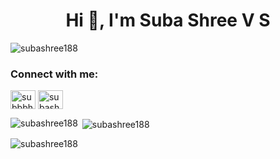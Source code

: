 <h1 align="center">Hi 👋, I'm Suba Shree V S</h1>

<p align="left"> <img src="https://komarev.com/ghpvc/?username=subashree188&label=Profile%20views&color=0e75b6&style=flat" alt="subashree188" /> </p>

<h3 align="left">Connect with me:</h3>
<p align="left">
<a href="https://twitter.com/subbbh1" target="blank"><img align="center" src="https://raw.githubusercontent.com/rahuldkjain/github-profile-readme-generator/master/src/images/icons/Social/twitter.svg" alt="subbbh1" height="30" width="40" /></a>
<a href="https://linkedin.com/in/subashreevs" target="blank"><img align="center" src="https://raw.githubusercontent.com/rahuldkjain/github-profile-readme-generator/master/src/images/icons/Social/linked-in-alt.svg" alt="subashreevs" height="30" width="40" /></a>
</p>
<p><img align="left" src="https://github-readme-stats.vercel.app/api/top-langs?username=subashree188&show_icons=true&locale=en&layout=compact" alt="subashree188" /></p>

<p>&nbsp;<img align="center" src="https://github-readme-stats.vercel.app/api?username=subashree188&show_icons=true&locale=en" alt="subashree188" /></p>

<p><img align="center" src="https://github-readme-streak-stats.herokuapp.com/?user=subashree188&" alt="subashree188" /></p>

